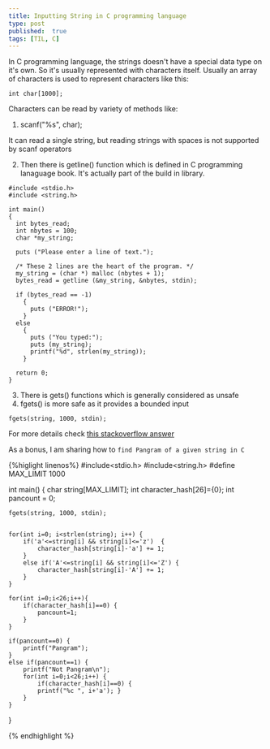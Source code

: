 ```yaml
---
title: Inputting String in C programming language
type: post
published: 	true
tags: [TIL, C]
---
```


In C programming language, the strings doesn't have a special data type on it's own. So it's usually represented with characters itself.
Usually an array of characters is used to represent characters like this:

``
int char[1000];
``

Characters can be read by variety of methods like:

1. scanf("%s", char);

It can read a single string, but reading strings with spaces is not supported by scanf operators

2. Then there is getline() function which is defined in C programming lanaguage book. It's actually part of
the build in library.

```
#include <stdio.h>
#include <string.h>

int main()
{
  int bytes_read;
  int nbytes = 100;
  char *my_string;

  puts ("Please enter a line of text.");

  /* These 2 lines are the heart of the program. */
  my_string = (char *) malloc (nbytes + 1);
  bytes_read = getline (&my_string, &nbytes, stdin);

  if (bytes_read == -1)
    {
      puts ("ERROR!");
    }
  else
    {
      puts ("You typed:");
      puts (my_string);
      printf("%d", strlen(my_string));
    }

  return 0;
}

```

3. There is gets() functions which is generally considered as unsafe
4. fgets() is more safe as it provides a bounded input

```
fgets(string, 1000, stdin);
```

For more details check [this stackoverflow answer](https://stackoverflow.com/questions/2008173/writing-secure-c-and-secure-c-idioms)

As a bonus, I am sharing how to `find Pangram of a given string in C`

{%higlight linenos%}
#include<stdio.h>
#include<string.h>
#define MAX_LIMIT 1000

int main() {
    char string[MAX_LIMIT];
    int character_hash[26]={0};
    int pancount = 0;
    
    fgets(string, 1000, stdin);


    for(int i=0; i<strlen(string); i++) {
        if('a'<=string[i] && string[i]<='z')  {
            character_hash[string[i]-'a'] += 1;
        }
        else if('A'<=string[i] && string[i]<='Z') {
            character_hash[string[i]-'A'] += 1;
        }
    }
    
    for(int i=0;i<26;i++){
        if(character_hash[i]==0) {
            pancount=1;   
        }
    }

    if(pancount==0) {
        printf("Pangram");
    }
    else if(pancount==1) {
        printf("Not Pangram\n");
        for(int i=0;i<26;i++) {
            if(character_hash[i]==0) {
            printf("%c ", i+'a'); }
        }
    }
    
}

{% endhighlight %}
